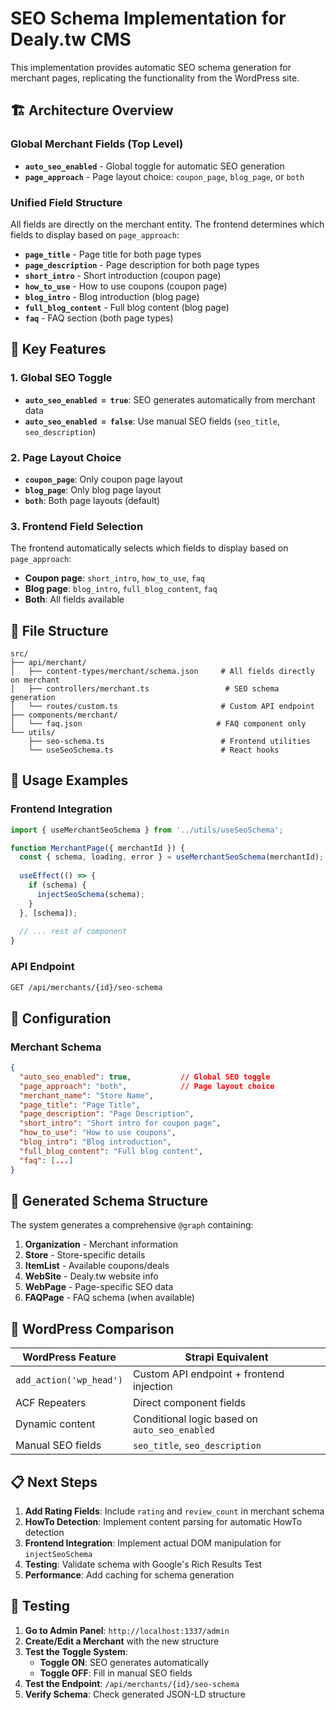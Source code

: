 # SEO Schema Implementation for Dealy.tw CMS

This implementation provides automatic SEO schema generation for merchant pages, replicating the functionality from the WordPress site.

## 🏗️ **Architecture Overview**

### **Global Merchant Fields** (Top Level)
- **`auto_seo_enabled`** - Global toggle for automatic SEO generation
- **`page_approach`** - Page layout choice: `coupon_page`, `blog_page`, or `both`

### **Unified Field Structure**
All fields are directly on the merchant entity. The frontend determines which fields to display based on `page_approach`:

- **`page_title`** - Page title for both page types
- **`page_description`** - Page description for both page types
- **`short_intro`** - Short introduction (coupon page)
- **`how_to_use`** - How to use coupons (coupon page)
- **`blog_intro`** - Blog introduction (blog page)
- **`full_blog_content`** - Full blog content (blog page)
- **`faq`** - FAQ section (both page types)

## 🎯 **Key Features**

### **1. Global SEO Toggle**
- **`auto_seo_enabled = true`**: SEO generates automatically from merchant data
- **`auto_seo_enabled = false`**: Use manual SEO fields (`seo_title`, `seo_description`)

### **2. Page Layout Choice**
- **`coupon_page`**: Only coupon page layout
- **`blog_page`**: Only blog page layout  
- **`both`**: Both page layouts (default)

### **3. Frontend Field Selection**
The frontend automatically selects which fields to display based on `page_approach`:
- **Coupon page**: `short_intro`, `how_to_use`, `faq`
- **Blog page**: `blog_intro`, `full_blog_content`, `faq`
- **Both**: All fields available

## 📁 **File Structure**

```
src/
├── api/merchant/
│   ├── content-types/merchant/schema.json     # All fields directly on merchant
│   ├── controllers/merchant.ts                 # SEO schema generation
│   └── routes/custom.ts                       # Custom API endpoint
├── components/merchant/
│   └── faq.json                              # FAQ component only
└── utils/
    ├── seo-schema.ts                          # Frontend utilities
    └── useSeoSchema.ts                        # React hooks
```

## 🚀 **Usage Examples**

### **Frontend Integration**
```typescript
import { useMerchantSeoSchema } from '../utils/useSeoSchema';

function MerchantPage({ merchantId }) {
  const { schema, loading, error } = useMerchantSeoSchema(merchantId);
  
  useEffect(() => {
    if (schema) {
      injectSeoSchema(schema);
    }
  }, [schema]);
  
  // ... rest of component
}
```

### **API Endpoint**
```bash
GET /api/merchants/{id}/seo-schema
```

## 🔧 **Configuration**

### **Merchant Schema**
```json
{
  "auto_seo_enabled": true,           // Global SEO toggle
  "page_approach": "both",            // Page layout choice
  "merchant_name": "Store Name",
  "page_title": "Page Title",
  "page_description": "Page Description",
  "short_intro": "Short intro for coupon page",
  "how_to_use": "How to use coupons",
  "blog_intro": "Blog introduction",
  "full_blog_content": "Full blog content",
  "faq": [...]
}
```

## 🌟 **Generated Schema Structure**

The system generates a comprehensive `@graph` containing:

1. **Organization** - Merchant information
2. **Store** - Store-specific details
3. **ItemList** - Available coupons/deals
4. **WebSite** - Dealy.tw website info
5. **WebPage** - Page-specific SEO data
6. **FAQPage** - FAQ schema (when available)

## 🔄 **WordPress Comparison**

| WordPress Feature | Strapi Equivalent |
|------------------|-------------------|
| `add_action('wp_head')` | Custom API endpoint + frontend injection |
| ACF Repeaters | Direct component fields |
| Dynamic content | Conditional logic based on `auto_seo_enabled` |
| Manual SEO fields | `seo_title`, `seo_description` |

## 📋 **Next Steps**

1. **Add Rating Fields**: Include `rating` and `review_count` in merchant schema
2. **HowTo Detection**: Implement content parsing for automatic HowTo detection
3. **Frontend Integration**: Implement actual DOM manipulation for `injectSeoSchema`
4. **Testing**: Validate schema with Google's Rich Results Test
5. **Performance**: Add caching for schema generation

## 🎯 **Testing**

1. **Go to Admin Panel**: `http://localhost:1337/admin`
2. **Create/Edit a Merchant** with the new structure
3. **Test the Toggle System**:
   - **Toggle ON**: SEO generates automatically
   - **Toggle OFF**: Fill in manual SEO fields
4. **Test the Endpoint**: `/api/merchants/{id}/seo-schema`
5. **Verify Schema**: Check generated JSON-LD structure
